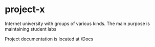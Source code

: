 # project-x

Internet university with groups of various kinds. The main purpose is maintaining student labs

Project documentation is loсated at /Docs
